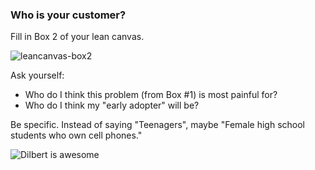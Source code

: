 ### Who is your customer?

Fill in Box 2 of your lean canvas.

![leancanvas-box2](https://cloud.githubusercontent.com/assets/100216/12662781/dd674908-c5df-11e5-9ba4-d90eec92fc8d.png)

Ask yourself:

- Who do I think this problem (from Box #1) is most painful for?
- Who do I think my "early adopter" will be?

Be specific. Instead of saying "Teenagers", maybe "Female high school students who own cell phones."

![Dilbert is awesome](https://dl.dropboxusercontent.com/spa/0nz45d6wl4rw5hj/apdp5en1.png)
